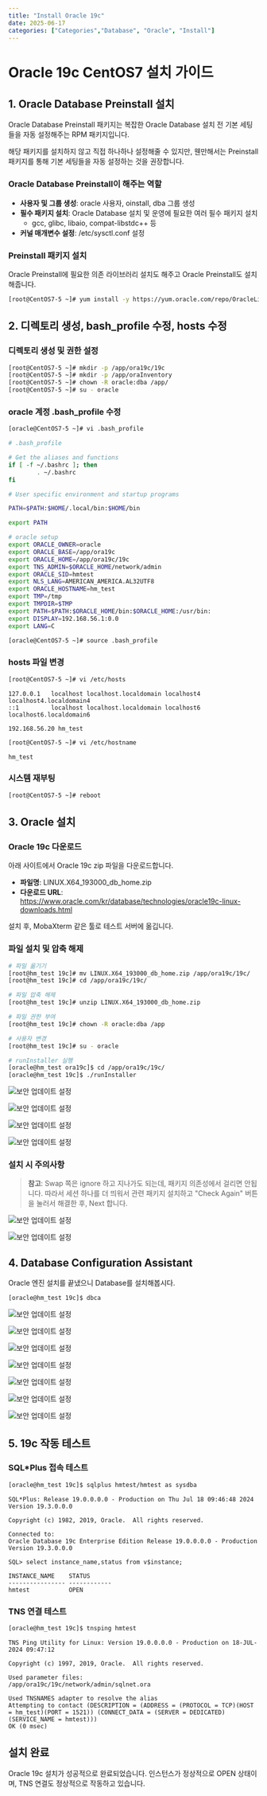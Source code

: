 ```yaml
---
title: "Install Oracle 19c"
date: 2025-06-17
categories: ["Categories","Database", "Oracle", "Install"]
---
```


# Oracle 19c CentOS7 설치 가이드

## 1. Oracle Database Preinstall 설치

Oracle Database Preinstall 패키지는 복잡한 Oracle Database 설치 전 기본 세팅들을 자동 설정해주는 RPM 패키지입니다.

해당 패키지를 설치하지 않고 직접 하나하나 설정해줄 수 있지만, 웬만해서는 Preinstall 패키지를 통해 기본 세팅들을 자동 설정하는 것을 권장합니다.

### Oracle Database Preinstall이 해주는 역할

- **사용자 및 그룹 생성**: oracle 사용자, oinstall, dba 그룹 생성
- **필수 패키지 설치**: Oracle Database 설치 및 운영에 필요한 여러 필수 패키지 설치
  - gcc, glibc, libaio, compat-libstdc++ 등
- **커널 매개변수 설정**: /etc/sysctl.conf 설정

### Preinstall 패키지 설치

Oracle Preinstall에 필요한 의존 라이브러리 설치도 해주고 Oracle Preinstall도 설치해줍니다.

```bash
[root@CentOS7-5 ~]# yum install -y https://yum.oracle.com/repo/OracleLinux/OL7/latest/x86_64/getPackage/oracle-database-preinstall-19c-1.0-1.el7.x86_64.rpm
```

## 2. 디렉토리 생성, bash_profile 수정, hosts 수정

### 디렉토리 생성 및 권한 설정

```bash
[root@CentOS7-5 ~]# mkdir -p /app/ora19c/19c
[root@CentOS7-5 ~]# mkdir -p /app/oraInventory
[root@CentOS7-5 ~]# chown -R oracle:dba /app/
[root@CentOS7-5 ~]# su - oracle
```

### oracle 계정 .bash_profile 수정

```bash
[oracle@CentOS7-5 ~]# vi .bash_profile
```

```bash
# .bash_profile

# Get the aliases and functions
if [ -f ~/.bashrc ]; then
        . ~/.bashrc
fi

# User specific environment and startup programs

PATH=$PATH:$HOME/.local/bin:$HOME/bin

export PATH

# oracle setup
export ORACLE_OWNER=oracle
export ORACLE_BASE=/app/ora19c
export ORACLE_HOME=/app/ora19c/19c
export TNS_ADMIN=$ORACLE_HOME/network/admin
export ORACLE_SID=hmtest
export NLS_LANG=AMERICAN_AMERICA.AL32UTF8
export ORACLE_HOSTNAME=hm_test
export TMP=/tmp
export TMPDIR=$TMP
export PATH=$PATH:$ORACLE_HOME/bin:$ORACLE_HOME:/usr/bin:
export DISPLAY=192.168.56.1:0.0
export LANG=C
```

```bash
[oracle@CentOS7-5 ~]# source .bash_profile
```

### hosts 파일 변경

```bash
[root@CentOS7-5 ~]# vi /etc/hosts
```

```
127.0.0.1   localhost localhost.localdomain localhost4 localhost4.localdomain4
::1         localhost localhost.localdomain localhost6 localhost6.localdomain6

192.168.56.20 hm_test
```

```bash
[root@CentOS7-5 ~]# vi /etc/hostname
```

```
hm_test
```

### 시스템 재부팅

```bash
[root@CentOS7-5 ~]# reboot
```

## 3. Oracle 설치

### Oracle 19c 다운로드

아래 사이트에서 Oracle 19c zip 파일을 다운로드합니다.
- **파일명**: LINUX.X64_193000_db_home.zip
- **다운로드 URL**: https://www.oracle.com/kr/database/technologies/oracle19c-linux-downloads.html

설치 후, MobaXterm 같은 툴로 테스트 서버에 옮깁니다.

### 파일 설치 및 압축 해제

```bash
# 파일 옮기기
[root@hm_test 19c]# mv LINUX.X64_193000_db_home.zip /app/ora19c/19c/
[root@hm_test 19c]# cd /app/ora19c/19c/

# 파일 압축 해제
[root@hm_test 19c]# unzip LINUX.X64_193000_db_home.zip

# 파일 권한 부여
[root@hm_test 19c]# chown -R oracle:dba /app

# 사용자 변경
[root@hm_test 19c]# su - oracle

# runInstaller 실행
[oracle@hm_test ora19c]$ cd /app/ora19c/19c/
[oracle@hm_test 19c]$ ./runInstaller
```
![보안 업데이트 설정](/assets/Image/ora19cinstall/1.png)

![보안 업데이트 설정](/assets/Image/ora19cinstall/2.png)

![보안 업데이트 설정](/assets/Image/ora19cinstall/3.png)

![보안 업데이트 설정](/assets/Image/ora19cinstall/4.png)

### 설치 시 주의사항

> **참고**: Swap 쪽은 ignore 하고 지나가도 되는데, 패키지 의존성에서 걸리면 안됩니다. 따라서 세션 하나를 더 띄워서 관련 패키지 설치하고 "Check Again" 버튼을 눌러서 해결한 후, Next 합니다.

![보안 업데이트 설정](/assets/Image/ora19cinstall/5.png)

![보안 업데이트 설정](/assets/Image/ora19cinstall/6.png)

## 4. Database Configuration Assistant

Oracle 엔진 설치를 끝냈으니 Database를 설치해봅시다.

```bash
[oracle@hm_test 19c]$ dbca
```

![보안 업데이트 설정](/assets/Image/ora19cinstall/7.png)

![보안 업데이트 설정](/assets/Image/ora19cinstall/8.png)

![보안 업데이트 설정](/assets/Image/ora19cinstall/9.png)

![보안 업데이트 설정](/assets/Image/ora19cinstall/10.png)

![보안 업데이트 설정](/assets/Image/ora19cinstall/11.png)

![보안 업데이트 설정](/assets/Image/ora19cinstall/12.png)

![보안 업데이트 설정](/assets/Image/ora19cinstall/13.png)


## 5. 19c 작동 테스트

### SQL*Plus 접속 테스트

```bash
[oracle@hm_test 19c]$ sqlplus hmtest/hmtest as sysdba
```

```
SQL*Plus: Release 19.0.0.0.0 - Production on Thu Jul 18 09:46:48 2024
Version 19.3.0.0.0

Copyright (c) 1982, 2019, Oracle.  All rights reserved.

Connected to:
Oracle Database 19c Enterprise Edition Release 19.0.0.0.0 - Production
Version 19.3.0.0.0

SQL> select instance_name,status from v$instance;

INSTANCE_NAME    STATUS
---------------- ------------
hmtest           OPEN
```

### TNS 연결 테스트

```bash
[oracle@hm_test 19c]$ tnsping hmtest
```

```
TNS Ping Utility for Linux: Version 19.0.0.0.0 - Production on 18-JUL-2024 09:47:12

Copyright (c) 1997, 2019, Oracle.  All rights reserved.

Used parameter files:
/app/ora19c/19c/network/admin/sqlnet.ora

Used TNSNAMES adapter to resolve the alias
Attempting to contact (DESCRIPTION = (ADDRESS = (PROTOCOL = TCP)(HOST = hm_test)(PORT = 1521)) (CONNECT_DATA = (SERVER = DEDICATED) (SERVICE_NAME = hmtest)))
OK (0 msec)
```

## 설치 완료

Oracle 19c 설치가 성공적으로 완료되었습니다. 인스턴스가 정상적으로 OPEN 상태이며, TNS 연결도 정상적으로 작동하고 있습니다.
